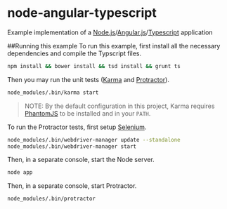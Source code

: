 # node-angular-typescript
Example implementation of a [Node.js](https://nodejs.org/en/)/[Angular.js](https://angular.io/)/[Typescript](http://www.typescriptlang.org/) application

##Running this example
To run this example, first install all the necessary dependencies and compile the Typscript files.
```bash
npm install && bower install && tsd install && grunt ts
```
Then you may run the unit tests ([Karma](http://karma-runner.github.io/0.13/index.html) and [Protractor](https://angular.github.io/protractor/#/)).
```bash
node_modules/.bin/karma start
```

>NOTE: By the default configuration in this project, Karma requires [PhantomJS](http://phantomjs.org/) to be installed and in your `PATH`.

To run the Protractor tests, first setup [Selenium](http://www.seleniumhq.org/).
```bash
node_modules/.bin/webdriver-manager update --standalone
node_modules/.bin/webdriver-manager start
```
Then, in a separate console, start the Node server.
```bash
node app
```
Then, in a separate console, start Protractor.
```bash
node_modules/.bin/protractor
```